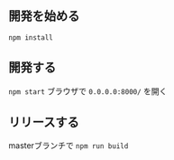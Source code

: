 ## 開発を始める
`npm install`

## 開発する
`npm start`
ブラウザで `0.0.0.0:8000/` を開く

## リリースする
masterブランチで `npm run build`